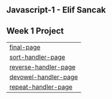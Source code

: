 <html lang="en">

<head>
  <meta charset="utf-8">

</head>

<body>

## Javascript-1 - Elif Sancak

## Week 1 Project 

  <table width="40%">
    <tbody>
      <tr>
        <td><a href="https://elifsancak.github.io/javascript-1/week-1-project/index.html">final-page</a> </td>
      </tr>
      <tr>
        <td><a href="https://elifsancak.github.io/javascript-1/week-1-project/sort-handler">sort-handler-page</a> </td> </tr>
      <tr>
        <td><a href="https://elifsancak.github.io/javascript-1/week-1-project/reverse-handler">reverse-handler-page</td> </tr>
      <tr>
        <td><a href="https://elifsancak.github.io/javascript-1/week-1-project/devowel-handler">devowel-handler-page</td> </tr>
      <tr>
          <td><a href="https://elifsancak.github.io/javascript-1/week-1-project/repeat-handler">repeat-handler-page</td> </tr>           
    <tbody>
  </table>          
            
            
</body>

</html>